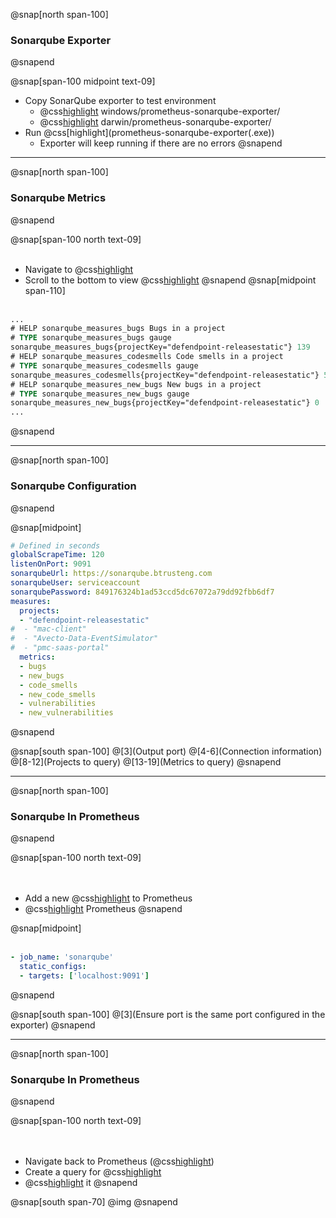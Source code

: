 @snap[north span-100]
### Sonarqube Exporter
@snapend

@snap[span-100 midpoint text-09]
- Copy SonarQube exporter to test environment
  - @css[highlight](Windows:) windows/prometheus-sonarqube-exporter/
  - @css[highlight](Mac:) darwin/prometheus-sonarqube-exporter/
- Run @css[highlight](prometheus-sonarqube-exporter(.exe&#41;)
  - Exporter will keep running if there are no errors
@snapend

---
@snap[north span-100]
### Sonarqube Metrics
@snapend

@snap[span-100 north text-09]
<br><br>
- Navigate to @css[highlight](localhost:9091/metrics)
- Scroll to the bottom to view @css[highlight](metrics)
@snapend
@snap[midpoint span-110]
<br><br>
```ps
...
# HELP sonarqube_measures_bugs Bugs in a project
# TYPE sonarqube_measures_bugs gauge
sonarqube_measures_bugs{projectKey="defendpoint-releasestatic"} 139
# HELP sonarqube_measures_codesmells Code smells in a project
# TYPE sonarqube_measures_codesmells gauge
sonarqube_measures_codesmells{projectKey="defendpoint-releasestatic"} 5203
# HELP sonarqube_measures_new_bugs New bugs in a project
# TYPE sonarqube_measures_new_bugs gauge
sonarqube_measures_new_bugs{projectKey="defendpoint-releasestatic"} 0
...
```
@snapend

---
@snap[north span-100]
### Sonarqube Configuration
@snapend

@snap[midpoint]
<br>
```yaml
# Defined in seconds
globalScrapeTime: 120
listenOnPort: 9091
sonarqubeUrl: https://sonarqube.btrusteng.com
sonarqubeUser: serviceaccount
sonarqubePassword: 849176324b1ad53ccd5dc67072a79dd92fbb6df7
measures:
  projects:
  - "defendpoint-releasestatic"
#  - "mac-client"
#  - "Avecto-Data-EventSimulator"
#  - "pmc-saas-portal"
  metrics:
  - bugs
  - new_bugs
  - code_smells
  - new_code_smells
  - vulnerabilities
  - new_vulnerabilities
```
@snapend

@snap[south span-100]
@[3](Output port)
@[4-6](Connection information)
@[8-12](Projects to query)
@[13-19](Metrics to query)
@snapend

---
@snap[north span-100]
### Sonarqube In Prometheus
@snapend

@snap[span-100 north text-09]
<br><br><br>
- Add a new @css[highlight](job) to Prometheus
- @css[highlight](Restart) Prometheus
@snapend

@snap[midpoint]
<br><br>
```yaml
- job_name: 'sonarqube'
  static_configs:
  - targets: ['localhost:9091']
```
@snapend

@snap[south span-100]
@[3](Ensure port is the same port configured in the exporter)
@snapend

---
@snap[north span-100]
### Sonarqube In Prometheus
@snapend

@snap[span-100 north text-09]
<br><br><br>
- Navigate back to Prometheus (@css[highlight](localhost:9090))
- Create a query for @css[highlight](sonarqube_measures_bugs)
- @css[highlight](Execute) it
@snapend

@snap[south span-70]
@img[](assets/img/sonarqube-query.png)
@snapend